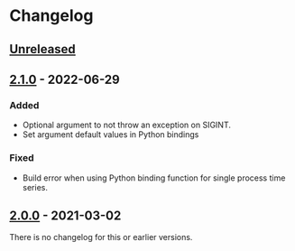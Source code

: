 # Changelog

## [Unreleased]

## [2.1.0] - 2022-06-29
### Added
- Optional argument to not throw an exception on SIGINT.
- Set argument default values in Python bindings

### Fixed
- Build error when using Python binding function for single process time series.


## [2.0.0] - 2021-03-02

There is no changelog for this or earlier versions.


[Unreleased]: https://github.com/machines-in-motion/time_series/compare/v2.1.0...HEAD
[2.1.0]: https://github.com/machines-in-motion/time_series/compare/v2.0.0...v2.1.0
[2.0.0]: https://github.com/machines-in-motion/time_series/releases/tag/v2.0.0
